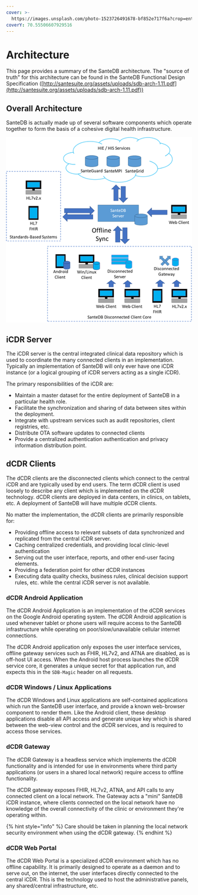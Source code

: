 ```yaml
---
cover: >-
  https://images.unsplash.com/photo-1523726491678-bf852e717f6a?crop=entropy&cs=srgb&fm=jpg&ixid=MnwxOTcwMjR8MHwxfHNlYXJjaHwyfHxkZXNpZ258ZW58MHx8fHwxNjM0MTU3MjUz&ixlib=rb-1.2.1&q=85
coverY: 70.55506607929516
---
```


# Architecture

This page provides a summary of the SanteDB architecture. The "source of truth" for this architecture can be found in the SanteDB Functional Design Specification ([http://santesuite.org/assets/uploads/sdb-arch-1.11.pdf](http://santesuite.org/assets/uploads/sdb-arch-1.11.pdf))

## Overall Architecture

SanteDB is actually made up of several software components which operate together to form the basis of a cohesive digital health infrastructure. 

![](<../../.gitbook/assets/image (122).png>)

## iCDR Server

The iCDR server is the central integrated clinical data repository which is used to coordinate the many connected clients in an implementation. Typically an implementation of SanteDB will only ever have one iCDR instance (or a logical grouping of iCDR servers acting as a single iCDR).

The primary responsibilities of the iCDR are:

* Maintain a master dataset for the entire deployment of SanteDB in a particular health role.
* Facilitate the synchronization and sharing of data between sites within the deployment.
* Integrate with upstream services such as audit repositories, client registries, etc.
* Distribute OTA software updates to connected clients
* Provide a centralized authentication authentication and privacy information distribution point.

## dCDR Clients

The dCDR clients are the disconnected clients which connect to the central iCDR and are typically used by end users. The term dCDR client is used loosely to describe any client which is implemented on the dCDR technology. dCDR clients are deployed in data centers, in clinics, on tablets, etc. A deployment of SanteDB will have multiple dCDR clients.

No matter the implementation, the dCDR clients are primarily responsible for:

* Providing offline access to relevant subsets of data synchronized and replicated from the central iCDR server.
* Caching centralized credentials, and providing local clinic-level authentication
* Serving out the user interface, reports, and other end-user facing elements.
* Providing a federation point for other dCDR instances
* Executing data quality checks, business rules, clinical decision support rules, etc. while the central iCDR server is not available.

### dCDR Android Application

The dCDR Android Application is an implementation of the dCDR services on the Google Android operating system. The dCDR Android application is used whenever tablet or phone users will require access to the SanteDB infrastructure while operating on poor/slow/unavailable cellular internet connections.

The dCDR Android application only exposes the user interface services, offline gateway services such as FHIR, HL7v2, and ATNA are disabled, as is off-host UI access. When the Android host process launches the dCDR service core, it generates a unique secret for that application run, and expects this in the `SDB-Magic` header on all requests.

### dCDR Windows / Linux Applications

The dCDR Windows and Linux applications are self-contained applications which run the SanteDB user interface, and provide a known web-browser component to render them. Like the Android client, these desktop applications disable all API access and generate unique key which is shared between the web-view control and the dCDR services, and is required to access those services.

### dCDR Gateway

The dCDR Gateway is a headless service which implements the dCDR functionality and is intended for use in environments where third party applications (or users in a shared local network) require access to offline functionality. 

The dCDR gateway exposes FHIR, HL7v2, ATNA, and API calls to any connected client on a local network. The Gateway acts a "mini" SanteDB  iCDR instance, where clients connected on the local network have no knowledge of the overall connectivity of the clinic or environment they're operating within.

{% hint style="info" %}
Care should be taken in planning the local network security environment when using the dCDR gateway.
{% endhint %}

### dCDR Web Portal

The dCDR Web Portal is a specialized dCDR environment which has no offline capability. It is primarily designed to operate as a daemon and to serve out, on the internet, the user interfaces directly connected to the central iCDR. This is the technology used to host the administrative panels, any shared/central infrastructure, etc.

